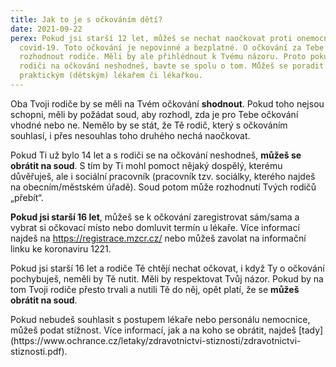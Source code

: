 ```yaml
---
title: Jak to je s očkováním dětí?
date: 2021-09-22
perex: Pokud jsi starší 12 let, můžeš se nechat naočkovat proti onemocnění
  covid-19. Toto očkování je nepovinné a bezplatné. O očkování za Tebe mohou
  rozhodnout rodiče. Měli by ale přihlédnout k Tvému názoru. Proto pokud se s
  rodiči na očkování neshodneš, bavte se spolu o tom. Můžeš se poradit i se svým
  praktickým (dětským) lékařem či lékařkou.
---
```

<p>Oba Tvoji rodiče by se měli na Tvém očkování <strong>shodnout</strong>. Pokud toho nejsou schopni, měli by požádat soud, aby rozhodl, zda je pro Tebe očkování vhodné nebo ne. Nemělo by se stát, že Tě rodič, který s očkováním souhlasí, i přes nesouhlas toho druhého nechá naočkovat.</p><p>Pokud Ti už bylo 14 let a s rodiči se na očkování neshodneš, <strong>můžeš se obrátit na soud</strong>. S tím by Ti mohl pomoct nějaký dospělý, kterému důvěřuješ, ale i sociální pracovník (pracovník tzv. sociálky, kterého najdeš na obecním/městském úřadě). Soud potom může rozhodnutí Tvých rodičů „přebít“.</p><p><strong>Pokud jsi starší 16 let</strong>, můžeš se k očkování zaregistrovat sám/sama a vybrat si očkovací místo nebo domluvit termín u lékaře. Více informací najdeš na <a href="https://registrace.mzcr.cz/" target="_blank">https://registrace.mzcr.cz/</a> nebo můžeš zavolat na informační linku ke koronaviru 1221.</p><p>Pokud jsi starší 16 let a rodiče Tě chtějí nechat očkovat, i když Ty o očkování pochybuješ, neměli by Tě nutit. Měli by respektovat Tvůj názor. Pokud by na tom Tvoji rodiče přesto trvali a nutili Tě do něj, opět platí, že se <strong>můžeš obrátit na soud</strong>. </p><p>Pokud nebudeš souhlasit s postupem lékaře nebo personálu nemocnice, můžeš podat stížnost. Více informací, jak a na koho se obrátit, najdeš [tady](https://www.ochrance.cz/letaky/zdravotnictvi-stiznosti/zdravotnictvi-stiznosti.pdf).